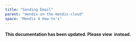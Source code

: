 ```yaml
---
title: "Sending Email"
parent: "mendix-on-the-mendix-cloud"
space: "Mendix 4 How-to's"
---
```

#### This documentation has been updated. Please view  instead.

